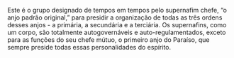 ﻿Este é o grupo designado de tempos em tempos pelo supernafim chefe, “o anjo padrão original,” para presidir a organização de todas as três ordens desses anjos - a primária, a secundária e a terciária. Os supernafins, como um corpo, são totalmente autogovernáveis e auto-regulamentados, exceto para as funções do seu chefe mútuo, o primeiro anjo do Paraíso, que sempre preside todas essas personalidades do espírito.